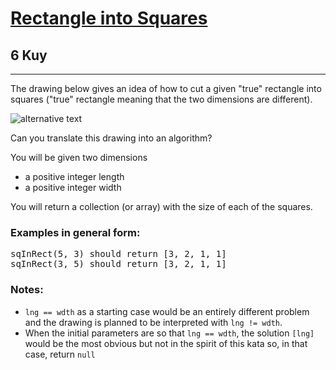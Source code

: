 <h1><a href="https://www.codewars.com/kata/55466989aeecab5aac00003e">Rectangle into Squares</a></h1>
<h2>6 Kuy</h2>
<hr>
<p>The drawing below gives an idea of how to cut a given "true" rectangle into squares 
("true" rectangle meaning that the two dimensions are different).</p>
<p><img alt="alternative text" src="https://i.imgur.com/lk5vJ7sm.jpg"></p>
<p>Can you translate this drawing into an algorithm?</p>
<p>You will be given two dimensions</p>
<ul>
<li>a positive integer length</li>
<li>a positive integer width</li>
</ul>
<p>You will return a collection (or array) with the size of each of the squares.</p>
<h3>Examples in general form:</h3>
<pre>
sqInRect(5, 3) should return [3, 2, 1, 1]
sqInRect(3, 5) should return [3, 2, 1, 1]
</pre>
<h3>Notes:</h3>
<ul>
<li><code>lng == wdth</code> as a starting case would be an entirely different problem 
and the drawing is planned to be interpreted with <code>lng != wdth</code>.</li>
<li>When the initial parameters are so that <code>lng == wdth</code>, 
the solution <code>[lng]</code> would be the most obvious but not in the spirit of this kata so, 
in that case, return <code>null</code></li>
</ul>